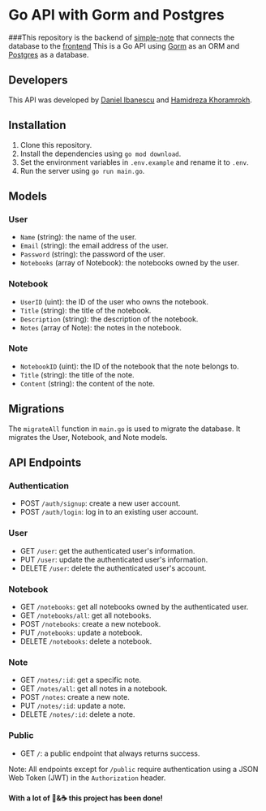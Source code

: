 # Go API with Gorm and Postgres
###This repository is the backend of [simple-note](https://simple-notes.hamidrezakhoramrokh.ir/) that connects the database to the [frontend](https://github.com/HamidRezaKhoram/simple-notes-frontend)
This is a Go API using [Gorm](https://gorm.io/) as an ORM and [Postgres](https://www.postgresql.org/) as a database.
## Developers
This API was developed by [Daniel Ibanescu](https://github.com/zazu7765) and [Hamidreza Khoramrokh](https://github.com/HamidRezaKhoram/).
## Installation

1. Clone this repository.
2. Install the dependencies using `go mod download`.
3. Set the environment variables in `.env.example` and rename it to `.env`.
4. Run the server using `go run main.go`.

## Models

### User
- `Name` (string): the name of the user.
- `Email` (string): the email address of the user.
- `Password` (string): the password of the user.
- `Notebooks` (array of Notebook): the notebooks owned by the user.

### Notebook
- `UserID` (uint): the ID of the user who owns the notebook.
- `Title` (string): the title of the notebook.
- `Description` (string): the description of the notebook.
- `Notes` (array of Note): the notes in the notebook.

### Note
- `NotebookID` (uint): the ID of the notebook that the note belongs to.
- `Title` (string): the title of the note.
- `Content` (string): the content of the note.

## Migrations

The `migrateAll` function in `main.go` is used to migrate the database. It migrates the User, Notebook, and Note models.

## API Endpoints

### Authentication

- POST `/auth/signup`: create a new user account.
- POST `/auth/login`: log in to an existing user account.

### User

- GET `/user`: get the authenticated user's information.
- PUT `/user`: update the authenticated user's information.
- DELETE `/user`: delete the authenticated user's account.

### Notebook

- GET `/notebooks`: get all notebooks owned by the authenticated user.
- GET `/notebooks/all`: get all notebooks.
- POST `/notebooks`: create a new notebook.
- PUT `/notebooks`: update a notebook.
- DELETE `/notebooks`: delete a notebook.

### Note

- GET `/notes/:id`: get a specific note.
- GET `/notes/all`: get all notes in a notebook.
- POST `/notes`: create a new note.
- PUT `/notes/:id`: update a note.
- DELETE `/notes/:id`: delete a note.

### Public

- GET `/`: a public endpoint that always returns success.

Note: All endpoints except for `/public` require authentication using a JSON Web Token (JWT) in the `Authorization` header.

### 
#### With a lot of 💛&☕ this project has been done!